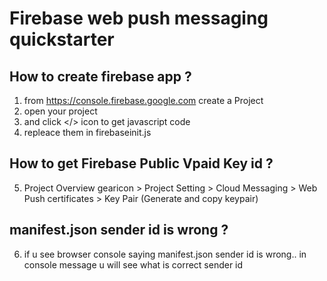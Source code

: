 #  Firebase web push messaging quickstarter

  ## How to create firebase app ?
  
  1. from https://console.firebase.google.com create a Project 
  2. open your project
  3. and click </> icon to get javascript code
  4. repleace them in firebaseinit.js
  
  ## How to get Firebase Public Vpaid Key id ?
  5. Project Overview gearicon > Project Setting > Cloud Messaging > Web Push certificates > Key Pair (Generate and copy keypair)
  
  ## manifest.json sender id is wrong ? 
  
  6. if u see browser console saying manifest.json sender id is wrong.. in console message u will see what is correct sender id